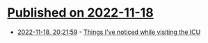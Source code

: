 # [Published on 2022-11-18](index.md)

* [2022-11-18, 20:21:59](https://news.ycombinator.com/item?id=33661482) - [Things I've noticed while visiting the ICU](https://trevorklee.substack.com/p/things-ive-noticed-while-visiting)
